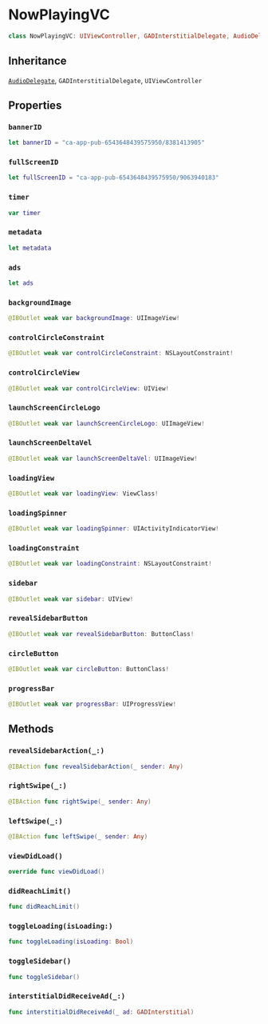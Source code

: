 # NowPlayingVC

``` swift
class NowPlayingVC: UIViewController, GADInterstitialDelegate, AudioDelegate 
```

## Inheritance

[`AudioDelegate`](/AudioDelegate), `GADInterstitialDelegate`, `UIViewController`

## Properties

### `bannerID`

``` swift
let bannerID = "ca-app-pub-6543648439575950/8381413905"
```

### `fullScreenID`

``` swift
let fullScreenID = "ca-app-pub-6543648439575950/9063940183"
```

### `timer`

``` swift
var timer 
```

### `metadata`

``` swift
let metadata 
```

### `ads`

``` swift
let ads 
```

### `backgroundImage`

``` swift
@IBOutlet weak var backgroundImage: UIImageView!
```

### `controlCircleConstraint`

``` swift
@IBOutlet weak var controlCircleConstraint: NSLayoutConstraint!
```

### `controlCircleView`

``` swift
@IBOutlet weak var controlCircleView: UIView!
```

### `launchScreenCircleLogo`

``` swift
@IBOutlet weak var launchScreenCircleLogo: UIImageView!
```

### `launchScreenDeltaVel`

``` swift
@IBOutlet weak var launchScreenDeltaVel: UIImageView!
```

### `loadingView`

``` swift
@IBOutlet weak var loadingView: ViewClass!
```

### `loadingSpinner`

``` swift
@IBOutlet weak var loadingSpinner: UIActivityIndicatorView!
```

### `loadingConstraint`

``` swift
@IBOutlet weak var loadingConstraint: NSLayoutConstraint!
```

### `sidebar`

``` swift
@IBOutlet weak var sidebar: UIView!
```

### `revealSidebarButton`

``` swift
@IBOutlet weak var revealSidebarButton: ButtonClass!
```

### `circleButton`

``` swift
@IBOutlet weak var circleButton: ButtonClass!
```

### `progressBar`

``` swift
@IBOutlet weak var progressBar: UIProgressView!
```

## Methods

### `revealSidebarAction(_:)`

``` swift
@IBAction func revealSidebarAction(_ sender: Any) 
```

### `rightSwipe(_:)`

``` swift
@IBAction func rightSwipe(_ sender: Any) 
```

### `leftSwipe(_:)`

``` swift
@IBAction func leftSwipe(_ sender: Any) 
```

### `viewDidLoad()`

``` swift
override func viewDidLoad() 
```

### `didReachLimit()`

``` swift
func didReachLimit() 
```

### `toggleLoading(isLoading:)`

``` swift
func toggleLoading(isLoading: Bool) 
```

### `toggleSidebar()`

``` swift
func toggleSidebar() 
```

### `interstitialDidReceiveAd(_:)`

``` swift
func interstitialDidReceiveAd(_ ad: GADInterstitial) 
```

